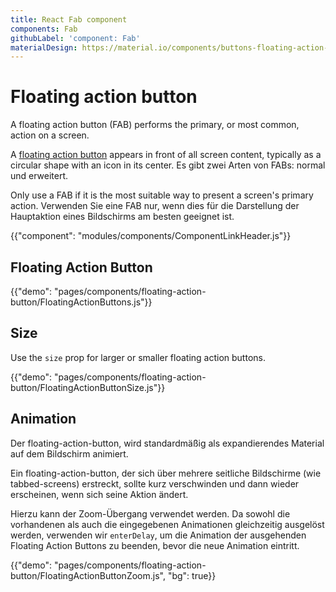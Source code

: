 ```yaml
---
title: React Fab component
components: Fab
githubLabel: 'component: Fab'
materialDesign: https://material.io/components/buttons-floating-action-button
---
```


# Floating action button

<p class="description">A floating action button (FAB) performs the primary, or most common, action on a screen.</p>

A [floating action button](https://material.io/design/components/buttons-floating-action-button.html) appears in front of all screen content, typically as a circular shape with an icon in its center. Es gibt zwei Arten von FABs: normal und erweitert.

Only use a FAB if it is the most suitable way to present a screen's primary action. Verwenden Sie eine FAB nur, wenn dies für die Darstellung der Hauptaktion eines Bildschirms am besten geeignet ist.

{{"component": "modules/components/ComponentLinkHeader.js"}}

## Floating Action Button

{{"demo": "pages/components/floating-action-button/FloatingActionButtons.js"}}

## Size

Use the `size` prop for larger or smaller floating action buttons.

{{"demo": "pages/components/floating-action-button/FloatingActionButtonSize.js"}}

## Animation

Der floating-action-button, wird standardmäßig als expandierendes Material auf dem Bildschirm animiert.

Ein floating-action-button, der sich über mehrere seitliche Bildschirme (wie tabbed-screens) erstreckt, sollte kurz verschwinden und dann wieder erscheinen, wenn sich seine Aktion ändert.

Hierzu kann der Zoom-Übergang verwendet werden. Da sowohl die vorhandenen als auch die eingegebenen Animationen gleichzeitig ausgelöst werden, verwenden wir `enterDelay`, um die Animation der ausgehenden Floating Action Buttons zu beenden, bevor die neue Animation eintritt.

{{"demo": "pages/components/floating-action-button/FloatingActionButtonZoom.js", "bg": true}}
